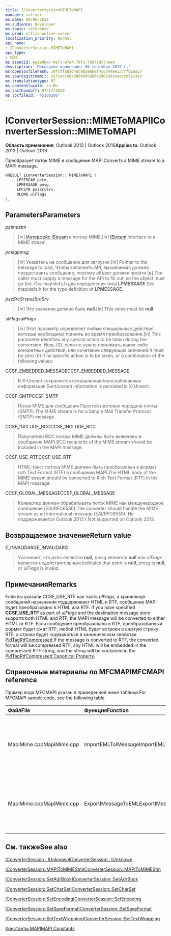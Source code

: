 ```yaml
---
title: IConverterSessionMIMEToMAPI
manager: soliver
ms.date: 09/06/2019
ms.audience: Developer
ms.topic: reference
ms.prod: office-online-server
localization_priority: Normal
api_name:
- IConverterSession.MIMEToMAPI
api_type:
- COM
ms.assetid: ee190ba7-9e71-97e4-7bf1-7b97adc73eed
description: 'Последнее изменение: 06 сентября 2019 г.'
ms.openlocfilehash: c9fcffa8ad4dc982e869f4ccd449e1377fb1ea57
ms.sourcegitcommit: 41f2ee16badd6009bab642d68a61eaaccb91c3ec
ms.translationtype: MT
ms.contentlocale: ru-RU
ms.lasthandoff: 07/17/2020
ms.locfileid: "45160288"
---
```

# <a name="iconvertersessionmimetomapi"></a><span data-ttu-id="4a9e0-103">IConverterSession::MIMEToMAPI</span><span class="sxs-lookup"><span data-stu-id="4a9e0-103">IConverterSession::MIMEToMAPI</span></span>

  
  
<span data-ttu-id="4a9e0-104">**Область применения**: Outlook 2013 | Outlook 2016</span><span class="sxs-lookup"><span data-stu-id="4a9e0-104">**Applies to**: Outlook 2013 | Outlook 2016</span></span> 
  
<span data-ttu-id="4a9e0-105">Преобразует поток MIME в сообщение MAPI.</span><span class="sxs-lookup"><span data-stu-id="4a9e0-105">Converts a MIME stream to a MAPI message.</span></span>
  
```cpp
HRESULT IConverterSession:: MIMEToMAPI ( 
     LPSTREAM pstm, 
     LPMESSAGE pmsg, 
     LPCSTR pszSrcSrv, 
     ULONG ulFlags 
);
```

## <a name="parameters"></a><span data-ttu-id="4a9e0-106">Parameters</span><span class="sxs-lookup"><span data-stu-id="4a9e0-106">Parameters</span></span>

 <span data-ttu-id="4a9e0-107">_pstm_</span><span class="sxs-lookup"><span data-stu-id="4a9e0-107">_pstm_</span></span>
  
> <span data-ttu-id="4a9e0-108">[in] [Интерфейс IStream](https://msdn.microsoft.com/library/aa380034%28VS.85%29.aspx) к потоку MIME.</span><span class="sxs-lookup"><span data-stu-id="4a9e0-108">[in] [IStream](https://msdn.microsoft.com/library/aa380034%28VS.85%29.aspx) interface to a MIME stream.</span></span> 
    
 <span data-ttu-id="4a9e0-109">_pmsg_</span><span class="sxs-lookup"><span data-stu-id="4a9e0-109">_pmsg_</span></span>
  
> <span data-ttu-id="4a9e0-110">[in] Указатель на сообщение для загрузки.</span><span class="sxs-lookup"><span data-stu-id="4a9e0-110">[in] Pointer to the message to load.</span></span> <span data-ttu-id="4a9e0-111">Чтобы заполнить API, вызываемая должна предоставить сообщение, поэтому объект должен пройти [в].</span><span class="sxs-lookup"><span data-stu-id="4a9e0-111">The caller must supply a message for the API to fill out, so the object must go [in].</span></span> <span data-ttu-id="4a9e0-112">См. mapidefs.h для определения типа **LPMESSAGE**.</span><span class="sxs-lookup"><span data-stu-id="4a9e0-112">See mapidefs.h for the type definition of **LPMESSAGE**.</span></span>
    
 <span data-ttu-id="4a9e0-113">_pszSrcSrv_</span><span class="sxs-lookup"><span data-stu-id="4a9e0-113">_pszSrcSrv_</span></span>
  
> <span data-ttu-id="4a9e0-114">[in] Это значение должно быть **null**.</span><span class="sxs-lookup"><span data-stu-id="4a9e0-114">[in] This value must be **null**.</span></span>
    
 <span data-ttu-id="4a9e0-115">_ulFlags_</span><span class="sxs-lookup"><span data-stu-id="4a9e0-115">_ulFlags_</span></span>
  
> <span data-ttu-id="4a9e0-116">[in] Этот параметр определяет любые специальные действия, которые необходимо принять во время преобразования.</span><span class="sxs-lookup"><span data-stu-id="4a9e0-116">[in] This parameter identifies any special action to be taken during the conversion.</span></span> <span data-ttu-id="4a9e0-117">Ноль (0), если не нужно принимать каких-либо конкретных действий, или сочетание следующих значений:</span><span class="sxs-lookup"><span data-stu-id="4a9e0-117">It must be zero (0) if no specific action is to be taken, or a combination of the following values:</span></span>
    
<span data-ttu-id="4a9e0-118">CCSF_EMBEDDED_MESSAGE</span><span class="sxs-lookup"><span data-stu-id="4a9e0-118">CCSF_EMBEDDED_MESSAGE</span></span>
  
> <span data-ttu-id="4a9e0-119">В X-Unsent сохраняется отправленная/неослабеваемая информация.</span><span class="sxs-lookup"><span data-stu-id="4a9e0-119">Sent/unsent information is persisted in X-Unsent.</span></span>
    
<span data-ttu-id="4a9e0-120">CCSF_SMTP</span><span class="sxs-lookup"><span data-stu-id="4a9e0-120">CCSF_SMTP</span></span>
  
> <span data-ttu-id="4a9e0-121">Поток MIME для сообщения Простой протокол передачи почты (SMTP).</span><span class="sxs-lookup"><span data-stu-id="4a9e0-121">The MIME stream is for a Simple Mail Transfer Protocol (SMTP) message.</span></span>
    
<span data-ttu-id="4a9e0-122">CCSF_INCLUDE_BCC</span><span class="sxs-lookup"><span data-stu-id="4a9e0-122">CCSF_INCLUDE_BCC</span></span>
  
> <span data-ttu-id="4a9e0-123">Получатели BCC потока MIME должны быть включены в сообщение MAPI.</span><span class="sxs-lookup"><span data-stu-id="4a9e0-123">BCC recipients of the MIME stream should be included in the MAPI message.</span></span>
    
<span data-ttu-id="4a9e0-124">CCSF_USE_RTF</span><span class="sxs-lookup"><span data-stu-id="4a9e0-124">CCSF_USE_RTF</span></span>
  
> <span data-ttu-id="4a9e0-125">HTML-текст потока MIME должен быть преобразован в формат rich Text Format (RTF) в сообщении MAPI.</span><span class="sxs-lookup"><span data-stu-id="4a9e0-125">The HTML body of the MIME stream should be converted to Rich Text Format (RTF) in the MAPI message.</span></span>

<span data-ttu-id="4a9e0-126">CCSF_GLOBAL_MESSAGE</span><span class="sxs-lookup"><span data-stu-id="4a9e0-126">CCSF_GLOBAL_MESSAGE</span></span>
> <span data-ttu-id="4a9e0-127">Конвертер должен обрабатывать поток MIME как международное сообщение (EAI/RFC6530).</span><span class="sxs-lookup"><span data-stu-id="4a9e0-127">The converter should handle the MIME stream as an international message (EAI/RFC6530).</span></span> <span data-ttu-id="4a9e0-128">Не поддерживается Outlook 2013 г.</span><span class="sxs-lookup"><span data-stu-id="4a9e0-128">Not supported on Outlook 2013.</span></span>
    
## <a name="return-value"></a><span data-ttu-id="4a9e0-129">Возвращаемое значение</span><span class="sxs-lookup"><span data-stu-id="4a9e0-129">Return value</span></span>

<span data-ttu-id="4a9e0-130">E_INVALIDARG</span><span class="sxs-lookup"><span data-stu-id="4a9e0-130">E_INVALIDARG</span></span>
  
> <span data-ttu-id="4a9e0-131">Указывает,  _что pstm является_ **null,**  _pmsg_ является **null** или  _ulFlags_ является недействительным.</span><span class="sxs-lookup"><span data-stu-id="4a9e0-131">Indicates that  _pstm_ is **null**,  _pmsg_ is **null**, or  _ulFlags_ is invalid.</span></span> 
    
## <a name="remarks"></a><span data-ttu-id="4a9e0-132">Примечания</span><span class="sxs-lookup"><span data-stu-id="4a9e0-132">Remarks</span></span>

<span data-ttu-id="4a9e0-133">Если вы указали CCSF_USE_RTF как часть _ulFlags,_ а хранилище сообщений назначения поддерживает HTML и RTF, сообщение MAPI будет преобразовано в HTML или RTF. </span><span class="sxs-lookup"><span data-stu-id="4a9e0-133">If you have specified **CCSF_USE_RTF** as part of  _ulFlags_ and the destination message store supports both HTML and RTF, the MAPI message will be converted to either HTML or RTF.</span></span> <span data-ttu-id="4a9e0-134">Если сообщение преобразовано в RTF, преобразованный формат будет сжат RTF, любой HTML будет встроен в сжатую строку RTF, а строка будет содержаться в каноническом свойстве [PidTagRtfCompressed](pidtagrtfcompressed-canonical-property.md).</span><span class="sxs-lookup"><span data-stu-id="4a9e0-134">If the message is converted to RTF, the converted format will be compressed RTF, any HTML will be embedded in the compressed RTF string, and the string will be contained in the [PidTagRtfCompressed Canonical Property](pidtagrtfcompressed-canonical-property.md).</span></span>
  
## <a name="mfcmapi-reference"></a><span data-ttu-id="4a9e0-135">Справочные материалы по MFCMAPI</span><span class="sxs-lookup"><span data-stu-id="4a9e0-135">MFCMAPI reference</span></span>

<span data-ttu-id="4a9e0-136">Пример кода MFCMAPI указан в приведенной ниже таблице.</span><span class="sxs-lookup"><span data-stu-id="4a9e0-136">For MFCMAPI sample code, see the following table.</span></span>
  
|<span data-ttu-id="4a9e0-137">**Файл**</span><span class="sxs-lookup"><span data-stu-id="4a9e0-137">**File**</span></span>|<span data-ttu-id="4a9e0-138">**Функция**</span><span class="sxs-lookup"><span data-stu-id="4a9e0-138">**Function**</span></span>|<span data-ttu-id="4a9e0-139">**Примечание**</span><span class="sxs-lookup"><span data-stu-id="4a9e0-139">**Comment**</span></span>|
|:-----|:-----|:-----|
|<span data-ttu-id="4a9e0-140">MapiMime.cpp</span><span class="sxs-lookup"><span data-stu-id="4a9e0-140">MapiMime.cpp</span></span>  <br/> |<span data-ttu-id="4a9e0-141">ImportEMLToIMessage</span><span class="sxs-lookup"><span data-stu-id="4a9e0-141">ImportEMLToIMessage</span></span>  <br/> |<span data-ttu-id="4a9e0-142">MFCMAPI использует MimeToMAPI для преобразования файла EML в сообщение MAPI.</span><span class="sxs-lookup"><span data-stu-id="4a9e0-142">MFCMAPI uses MimeToMAPI to convert an EML file to a MAPI message.</span></span>  <br/> |
|<span data-ttu-id="4a9e0-143">MapiMime.cpp</span><span class="sxs-lookup"><span data-stu-id="4a9e0-143">MapiMime.cpp</span></span>  <br/> |<span data-ttu-id="4a9e0-144">ExportIMessageToEML</span><span class="sxs-lookup"><span data-stu-id="4a9e0-144">ExportIMessageToEML</span></span>  <br/> |<span data-ttu-id="4a9e0-145">MFCMAPI использует MAPIToMIMEStm для преобразования сообщения MAPI в файл EML.</span><span class="sxs-lookup"><span data-stu-id="4a9e0-145">MFCMAPI uses MAPIToMIMEStm to convert a MAPI message to an EML file.</span></span>  <br/> |
   
## <a name="see-also"></a><span data-ttu-id="4a9e0-146">См. также</span><span class="sxs-lookup"><span data-stu-id="4a9e0-146">See also</span></span>



[<span data-ttu-id="4a9e0-147">IConverterSession : IUnknown</span><span class="sxs-lookup"><span data-stu-id="4a9e0-147">IConverterSession : IUnknown</span></span>](iconvertersessioniunknown.md)
  
[<span data-ttu-id="4a9e0-148">IConverterSession::MAPIToMIMEStm</span><span class="sxs-lookup"><span data-stu-id="4a9e0-148">IConverterSession::MAPIToMIMEStm</span></span>](iconvertersession-mapitomimestm.md)
  
[<span data-ttu-id="4a9e0-149">IConverterSession::SetAdrBook</span><span class="sxs-lookup"><span data-stu-id="4a9e0-149">IConverterSession::SetAdrBook</span></span>](iconvertersession-setadrbook.md)
  
[<span data-ttu-id="4a9e0-150">IConverterSession::SetCharSet</span><span class="sxs-lookup"><span data-stu-id="4a9e0-150">IConverterSession::SetCharSet</span></span>](iconvertersession-setcharset.md)
  
[<span data-ttu-id="4a9e0-151">IConverterSession::SetEncoding</span><span class="sxs-lookup"><span data-stu-id="4a9e0-151">IConverterSession::SetEncoding</span></span>](iconvertersession-setencoding.md)
  
[<span data-ttu-id="4a9e0-152">IConverterSession::SetSaveFormat</span><span class="sxs-lookup"><span data-stu-id="4a9e0-152">IConverterSession::SetSaveFormat</span></span>](iconvertersession-setsaveformat.md)
  
[<span data-ttu-id="4a9e0-153">IConverterSession::SetTextWrapping</span><span class="sxs-lookup"><span data-stu-id="4a9e0-153">IConverterSession::SetTextWrapping</span></span>](iconvertersession-settextwrapping.md)


[<span data-ttu-id="4a9e0-154">Константы MAPI</span><span class="sxs-lookup"><span data-stu-id="4a9e0-154">MAPI Constants</span></span>](mapi-constants.md)

